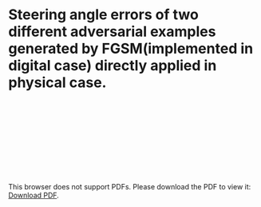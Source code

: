 # Steering angle errors of two different adversarial examples generated by FGSM(implemented in digital case) directly applied in physical case. 

<object data="error1.pdf" type="application/pdf" width="400px" height="600px">
    <embed src="error1.pdf">
        <p>This browser does not support PDFs. Please download the PDF to view it: <a href="http://yoursite.com/the.pdf">Download PDF</a>.</p>
    </embed>
</object>

